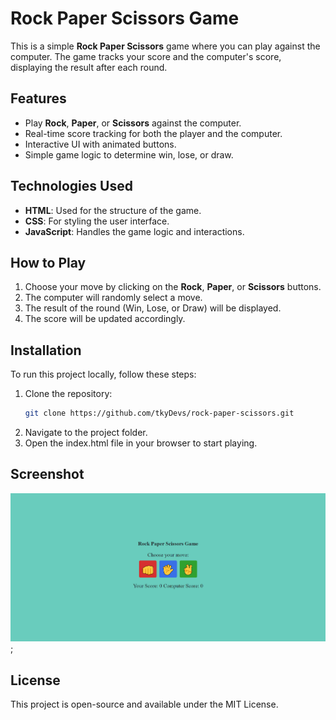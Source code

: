# Rock Paper Scissors Game

This is a simple **Rock Paper Scissors** game where you can play against the computer. The game tracks your score and the computer's score, displaying the result after each round.

## Features

- Play **Rock**, **Paper**, or **Scissors** against the computer.
- Real-time score tracking for both the player and the computer.
- Interactive UI with animated buttons.
- Simple game logic to determine win, lose, or draw.

## Technologies Used

- **HTML**: Used for the structure of the game.
- **CSS**: For styling the user interface.
- **JavaScript**: Handles the game logic and interactions.

## How to Play

1. Choose your move by clicking on the **Rock**, **Paper**, or **Scissors** buttons.
2. The computer will randomly select a move.
3. The result of the round (Win, Lose, or Draw) will be displayed.
4. The score will be updated accordingly.

## Installation

To run this project locally, follow these steps:

1. Clone the repository:
    ```bash
    git clone https://github.com/tkyDevs/rock-paper-scissors.git
    ```
2. Navigate to the project folder.
3. Open the index.html file in your browser to start playing.

## Screenshot
![Rock Paper Scissors Project Image](img.png);

## License
This project is open-source and available under the MIT License.